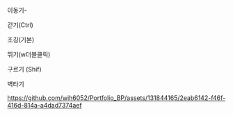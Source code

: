 이동기-

걷기(Ctrl)

조깅(기본)

뛰기(w더블클릭)

구르기 (Shif)

벽타기

https://github.com/wjh6052/Portfolio_BP/assets/131844165/2eab6142-f46f-416d-814a-a4dad7374aef





